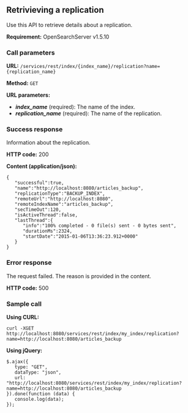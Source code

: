 ## Retrivieving a replication

Use this API to retrieve details about a replication.

**Requirement:** OpenSearchServer v1.5.10

### Call parameters

**URL:** ```/services/rest/index/{index_name}/replication?name={replication_name}```

**Method:** ```GET```

**URL parameters:**

- _**index_name**_ (required): The name of the index.
- _**replication_name**_ (required): The name of the replication.

### Success response
Information about the replication.

**HTTP code:**
200

**Content (application/json):**

	{  
	   "successful":true,
	   "name":"http://localhost:8080/articles_backup",
	   "replicationType":"BACKUP_INDEX",
	   "remoteUrl":"http://localhost:8080",
	   "remoteIndexName":"articles_backup",
	   "secTimeOut":120,
	   "isActiveThread":false,
	   "lastThread":{  
		  "info":"100% completed - 0 file(s) sent - 0 bytes sent",
		  "durationMs":2324,
		  "startDate":"2015-01-06T13:36:23.912+0000"
	   }
	}
 
### Error response

The request failed. The reason is provided in the content.

**HTTP code:**
500

### Sample call

**Using CURL:**

    curl -XGET http://localhost:8080/services/rest/index/my_index/replication?name=http://localhost:8080/articles_backup
    

**Using jQuery:**

    $.ajax({ 
       type: "GET",
       dataType: "json",
       url: "http://localhost:8080/services/rest/index/my_index/replication?name=http://localhost:8080/articles_backup
    }).done(function (data) {
       console.log(data);
    });
    
